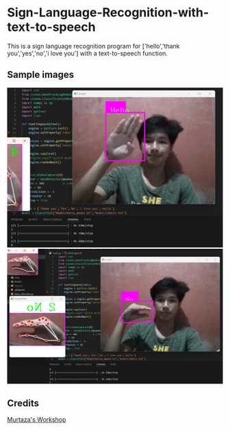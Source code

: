 # Sign-Language-Recognition-with-text-to-speech
 
This is a sign language recognition program for ['hello','thank you','yes','no','i love you'] with a text-to-speech function.

## Sample images
![demo image](demoImg.png)
![demo image2](demoImg1.png)


## Credits 
[Murtaza's Workshop](https://www.youtube.com/watch?v=wa2ARoUUdU8)
